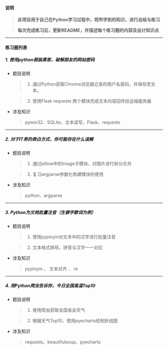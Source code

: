 #### 说明

> **此项目用于自己在Python学习过程中，将所学到的知识，进行总结与练习**

> **每次完成练习后，更新README，并描述每个练习题的内容及设计知识点**



******



#### 练习题列表



##### 1. 使用python假装黑客，破解朋友的网站密码

- 题目说明

	> 1. 通过Python获取Chrome浏览器记录的用户名密码，并保存至文本。

	> 2. 使用Flask requests 两个模块完成文本内容回传给远端服务器

- 涉及知识

	> pywin32、SQLite、文本读写、Flask、requests



_______



##### 2. 对于IT男的表白方式，你可能存在什么误解

- 题目说明

	> 1. 通过pillow中的Image子模块，对图片进行拆分合并

	> 2. 复习argparse参数化构建模块的使用

- 涉及知识

	> python、argparse



______



##### 3. Python为文档批量注音（生僻字歌词为例）

- 题目说明

	> 1. 使用pypinyin对文本中的汉字进行批量注音

	> 2. 文本格式排班，拼音与汉字一一对应



- 涉及知识

	> pypinyin 、 文本对齐 、 re
	
______


##### 4. 用Python爬虫告诉你，今日全国高温Top10

- 题目说明

	> 1. 使用爬虫获取全国省会天气

	> 2. 根据天气Top10，使用pyecharts绘制折线图



- 涉及知识

	> requests、beautifulsoup、pyecharts